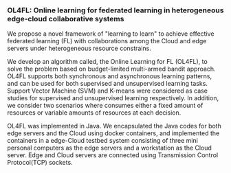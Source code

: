 ### OL4FL: Online learning for federated learning in heterogeneous edge-cloud collaborative systems

We propose a novel framework of "learning to learn" to achieve effective federated learning (FL) with collaborations among the Cloud and edge servers under heterogeneous resource constrains.

We develop an algorithm called, the Online Learning for FL (OL4FL), to solve the problem based on budget-limited multi-armed bandit approach. OL4FL supports both synchronous and asynchronous learning patterns, and can be used for both supervised and unsupervised learning tasks. Support Vector Machine (SVM) and K-means were considered as case studies for supervised and unsupervised learning respectively. In addition, we consider two scenarios where consumes either a fixed amount of resources or variable amounts of resources at each decision.

OL4FL was implemented in Java. We encapsulated the Java codes for both edge servers and the Cloud using docker containers, and implemented the containers in a edge-Cloud testbed system consisting of three mini personal computers as the edge servers and a workstation as the Cloud server. Edge and Cloud servers are connected using Transmission Control Protocol(TCP) sockets.

